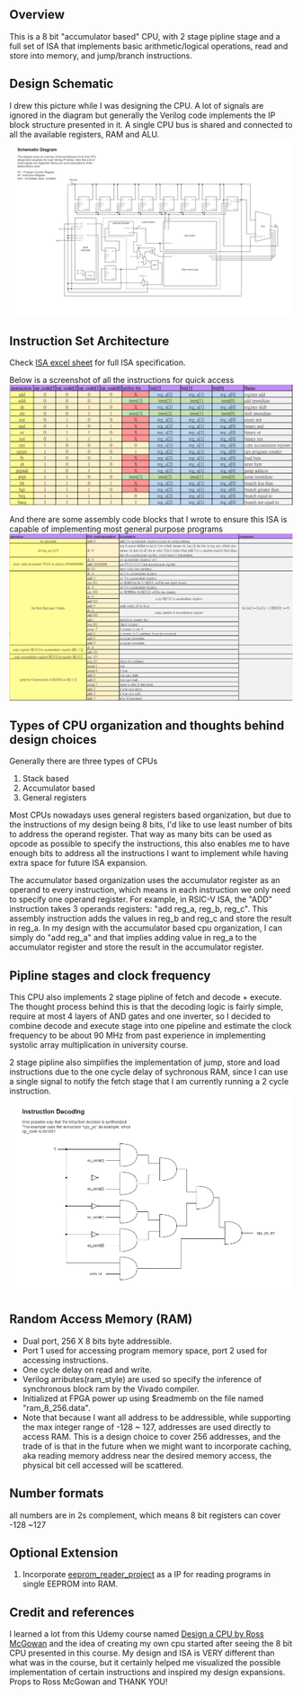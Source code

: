 ## Overview
This is a 8 bit "accumulator based" CPU, with 2 stage pipline stage and a full set of ISA that implements basic arithmetic/logical operations, read and store into memory, and jump/branch instructions.  

## Design Schematic
I drew this picture while I was designing the CPU. A lot of signals are ignored in the diagram but generally the Verilog code implements the IP block structure presented in it.
A single CPU bus is shared and connected to all the available registers, RAM and ALU.
![schematic diagram](https://github.com/AndersonHsieh0330/softcore_cpu/blob/master/info/schematic_diagram.png?raw=true)

## Instruction Set Architecture
Check [ISA excel sheet](https://github.com/AndersonHsieh0330/softcore_cpu/blob/master/info/isa.xlsx) for full ISA specification. 

Below is a screenshot of all the instructions for quick access
![instruction_screenshot](https://github.com/AndersonHsieh0330/softcore_cpu/blob/master/info/instructions_screenshot.png?raw=true)

And there are some assembly code blocks that I wrote to ensure this ISA is capable of implementing most general purpose programs
![example_instruction_block](https://github.com/AndersonHsieh0330/softcore_cpu/blob/master/info/example_instruction_blocks.png?raw=true)

## Types of CPU organization and thoughts behind design choices
Generally there are three types of CPUs
1. Stack based
2. Accumulator based
3. General registers

Most CPUs nowadays uses general registers based organization, but due to the instructions of my design being 8 bits, I'd like to use least number of bits to address the operand register. That way as many bits can be used as opcode as possible to specify the instructions, this also enables me to have enough bits to address all the instructions I want to implement while having extra space for future ISA expansion.

The accumulator based organization uses the accumulator register as an operand to every instruction, which means in each instruction we only need to specify one operand register. For example, in RSIC-V ISA, the "ADD" instruction takes 3 operands registers: "add reg_a, reg_b, reg_c". This assembly instruction adds the values in reg_b and reg_c and store the result in reg_a. In my design with the accumulator based cpu organization, I can simply do "add reg_a" and that implies adding value in reg_a to the accumulator register and store the result in the accumulator register.

## Pipline stages and clock frequency
This CPU also implements 2 stage pipline of fetch and decode + execute. The thought process behind this is that the decoding logic is fairly simple, require at most 4 layers of AND gates and one inverter, so I decided to combine decode and execute stage into one pipeline and estimate the clock frequency to be about 90 MHz from past experience in implementing systolic array multiplication in university course. 

2 stage pipline also simplifies the implementation of jump, store and load instructions due to the one cycle delay of sychronous RAM, since I can use a single signal to notify the fetch stage that I am currently running a 2 cycle instruction.
![instruction_decoding](https://github.com/AndersonHsieh0330/softcore_cpu/blob/master/info/instruction_decoding.png?raw=true)

## Random Access Memory (RAM)
- Dual port, 256 X 8 bits byte addressible.
- Port 1 used for accessing program memory space, port 2 used for accessing instructions.
- One cycle delay on read and write.
- Verilog arributes(ram_style) are used so specify the inference of synchronous block ram by the Vivado compiler.
- Initialized at FPGA power up using $readmemb on the file named "ram_8_256.data".
- Note that because I want all address to be addressible, while supporting the max integer range of -128 ~ 127, addresses are used directly to access RAM. This is a design choice to cover 256 addresses, and the trade of is that in the future when we might want to incorporate caching, aka reading memory address near the desired memory access, the physical bit cell accessed will be scattered.

## Number formats
all numbers are in 2s complement, which means 8 bit registers can cover -128 ~127

## Optional Extension
1. Incorporate [eeprom_reader_project](https://github.com/AndersonHsieh0330/eeprom_reader) as a IP for reading programs in single EEPROM into RAM.

## Credit and references
I learned a lot from this Udemy course named [Design a CPU by Ross McGowan](https://www.udemy.com/course/design-a-cpu/) and the idea of creating my own cpu started after seeing the 8 bit CPU presented in this course. My design and ISA is VERY different than what was in the course, but it certainly helped me visualized the possible implementation of certain instructions and inspired my design expansions. Props to Ross McGowan and THANK YOU!
